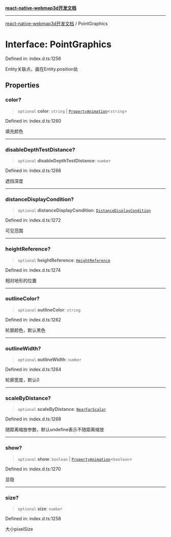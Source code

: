 [**react-native-webmap3d开发文档**](../README.md)

***

[react-native-webmap3d开发文档](../globals.md) / PointGraphics

# Interface: PointGraphics

Defined in: index.d.ts:1256

Entity关联点，画在Entity.position处

## Properties

### color?

> `optional` **color**: `string` \| [`PropertyAnimation`](PropertyAnimation.md)\<`string`\>

Defined in: index.d.ts:1260

填充颜色

***

### disableDepthTestDistance?

> `optional` **disableDepthTestDistance**: `number`

Defined in: index.d.ts:1266

遮挡深度

***

### distanceDisplayCondition?

> `optional` **distanceDisplayCondition**: [`DistanceDisplayCondition`](DistanceDisplayCondition.md)

Defined in: index.d.ts:1272

可见范围

***

### heightReference?

> `optional` **heightReference**: [`HeightReference`](../enumerations/HeightReference.md)

Defined in: index.d.ts:1274

相对地形的位置

***

### outlineColor?

> `optional` **outlineColor**: `string`

Defined in: index.d.ts:1262

轮廓颜色，默认黑色

***

### outlineWidth?

> `optional` **outlineWidth**: `number`

Defined in: index.d.ts:1264

轮廓宽度，默认0

***

### scaleByDistance?

> `optional` **scaleByDistance**: [`NearFarScalar`](NearFarScalar.md)

Defined in: index.d.ts:1268

随距离缩放参数，默认undefine表示不随距离缩放

***

### show?

> `optional` **show**: `boolean` \| [`PropertyAnimation`](PropertyAnimation.md)\<`boolean`\>

Defined in: index.d.ts:1270

显隐

***

### size?

> `optional` **size**: `number`

Defined in: index.d.ts:1258

大小pixelSize
